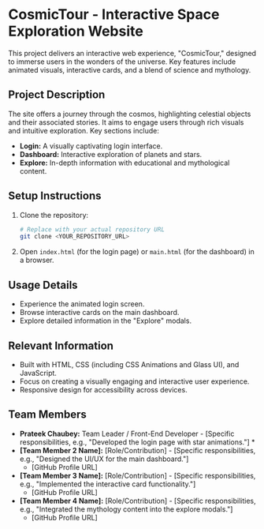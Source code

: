 # CosmicTour - Interactive Space Exploration Website

This project delivers an interactive web experience, "CosmicTour," designed to immerse users in the wonders of the universe. Key features include animated visuals, interactive cards, and a blend of science and mythology.

## Project Description

The site offers a journey through the cosmos, highlighting celestial objects and their associated stories. It aims to engage users through rich visuals and intuitive exploration. Key sections include:

* **Login:** A visually captivating login interface.
* **Dashboard:** Interactive exploration of planets and stars.
* **Explore:** In-depth information with educational and mythological content.

## Setup Instructions

1.  Clone the repository:

    ```bash
    # Replace with your actual repository URL
    git clone <YOUR_REPOSITORY_URL>
    ```

2.  Open `index.html` (for the login page) or `main.html` (for the dashboard) in a browser.

## Usage Details

* Experience the animated login screen.
* Browse interactive cards on the main dashboard.
* Explore detailed information in the "Explore" modals.

## Relevant Information

* Built with HTML, CSS (including CSS Animations and Glass UI), and JavaScript.
* Focus on creating a visually engaging and interactive user experience.
* Responsive design for accessibility across devices.

## Team Members

* **Prateek Chaubey:**  Team Leader / Front-End Developer - [Specific responsibilities, e.g., "Developed the login page with star animations."]
    * 
* **[Team Member 2 Name]:** [Role/Contribution] - [Specific responsibilities, e.g., "Designed the UI/UX for the main dashboard."]
    * [GitHub Profile URL]
* **[Team Member 3 Name]:** [Role/Contribution] - [Specific responsibilities, e.g., "Implemented the interactive card functionality."]
    * [GitHub Profile URL]
* **[Team Member 4 Name]:** [Role/Contribution] - [Specific responsibilities, e.g., "Integrated the mythology content into the explore modals."]
    * [GitHub Profile URL]

